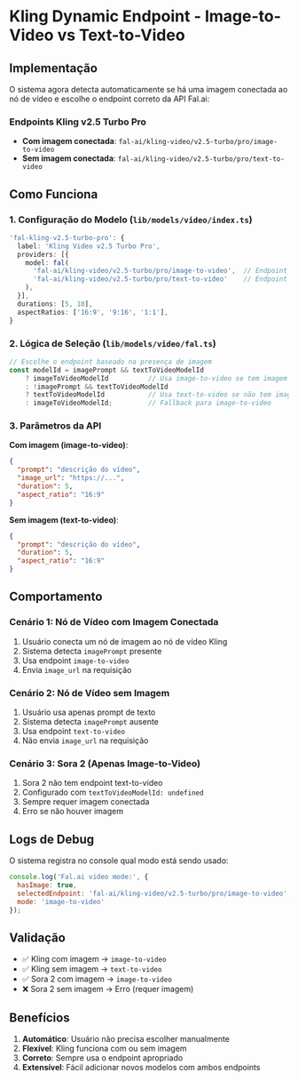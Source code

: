 # Kling Dynamic Endpoint - Image-to-Video vs Text-to-Video

## Implementação

O sistema agora detecta automaticamente se há uma imagem conectada ao nó de vídeo e escolhe o endpoint correto da API Fal.ai:

### Endpoints Kling v2.5 Turbo Pro

- **Com imagem conectada**: `fal-ai/kling-video/v2.5-turbo/pro/image-to-video`
- **Sem imagem conectada**: `fal-ai/kling-video/v2.5-turbo/pro/text-to-video`

## Como Funciona

### 1. Configuração do Modelo (`lib/models/video/index.ts`)

```typescript
'fal-kling-v2.5-turbo-pro': {
  label: 'Kling Video v2.5 Turbo Pro',
  providers: [{
    model: fal(
      'fal-ai/kling-video/v2.5-turbo/pro/image-to-video',  // Endpoint primário
      'fal-ai/kling-video/v2.5-turbo/pro/text-to-video'    // Endpoint alternativo
    ),
  }],
  durations: [5, 10],
  aspectRatios: ['16:9', '9:16', '1:1'],
}
```

### 2. Lógica de Seleção (`lib/models/video/fal.ts`)

```typescript
// Escolhe o endpoint baseado na presença de imagem
const modelId = imagePrompt && textToVideoModelId 
    ? imageToVideoModelId          // Usa image-to-video se tem imagem
    : !imagePrompt && textToVideoModelId
    ? textToVideoModelId           // Usa text-to-video se não tem imagem
    : imageToVideoModelId;         // Fallback para image-to-video
```

### 3. Parâmetros da API

**Com imagem (image-to-video)**:
```json
{
  "prompt": "descrição do vídeo",
  "image_url": "https://...",
  "duration": 5,
  "aspect_ratio": "16:9"
}
```

**Sem imagem (text-to-video)**:
```json
{
  "prompt": "descrição do vídeo",
  "duration": 5,
  "aspect_ratio": "16:9"
}
```

## Comportamento

### Cenário 1: Nó de Vídeo com Imagem Conectada
1. Usuário conecta um nó de imagem ao nó de vídeo Kling
2. Sistema detecta `imagePrompt` presente
3. Usa endpoint `image-to-video`
4. Envia `image_url` na requisição

### Cenário 2: Nó de Vídeo sem Imagem
1. Usuário usa apenas prompt de texto
2. Sistema detecta `imagePrompt` ausente
3. Usa endpoint `text-to-video`
4. Não envia `image_url` na requisição

### Cenário 3: Sora 2 (Apenas Image-to-Video)
1. Sora 2 não tem endpoint text-to-video
2. Configurado com `textToVideoModelId: undefined`
3. Sempre requer imagem conectada
4. Erro se não houver imagem

## Logs de Debug

O sistema registra no console qual modo está sendo usado:

```javascript
console.log('Fal.ai video mode:', {
  hasImage: true,
  selectedEndpoint: 'fal-ai/kling-video/v2.5-turbo/pro/image-to-video',
  mode: 'image-to-video'
});
```

## Validação

- ✅ Kling com imagem → `image-to-video`
- ✅ Kling sem imagem → `text-to-video`
- ✅ Sora 2 com imagem → `image-to-video`
- ❌ Sora 2 sem imagem → Erro (requer imagem)

## Benefícios

1. **Automático**: Usuário não precisa escolher manualmente
2. **Flexível**: Kling funciona com ou sem imagem
3. **Correto**: Sempre usa o endpoint apropriado
4. **Extensível**: Fácil adicionar novos modelos com ambos endpoints

